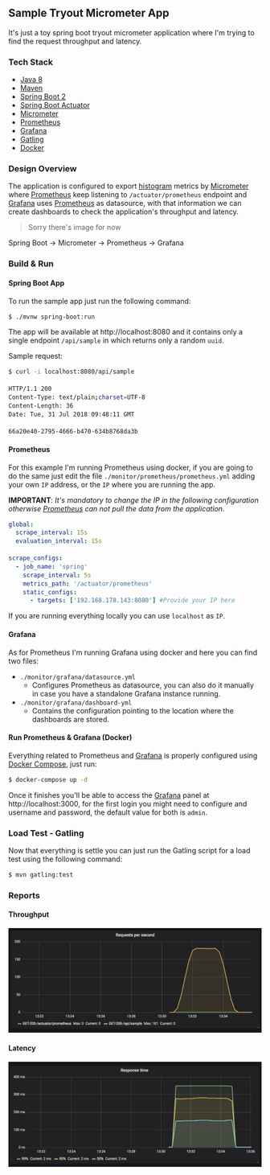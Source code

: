 Sample Tryout Micrometer App
---

It's just a toy spring boot tryout micrometer application where I'm trying to find the request
throughput and latency.

### Tech Stack

  * [Java 8](http://www.oracle.com/technetwork/java/javase/downloads/jdk8-downloads-2133151.html)
  * [Maven](https://maven.apache.org/)
  * [Spring Boot 2](https://spring.io/projects/spring-boot)
  * [Spring Boot Actuator](https://spring.io/projects/spring-boot)
  * [Micrometer](https://micrometer.io/)
  * [Prometheus](https://prometheus.io/)
  * [Grafana](https://grafana.com/)
  * [Gatling](https://gatling.io/)
  * [Docker](http://docker.io/)  

### Design Overview

The application is configured to export [histogram](https://github.com/micrometer-metrics/micrometer-docs/blob/master/src/docs/concepts/histogram-quantiles.adoc) 
metrics by [Micrometer](https://micrometer.io/) where [Prometheus](https://prometheus.io/) keep listening to
`/actuator/prometheus` endpoint and [Grafana](https://grafana.com/) uses [Prometheus](https://prometheus.io/) as datasource, 
with that information we can create dashboards to check the application's throughput and latency.

>Sorry there's image for now

Spring Boot &rarr; Micrometer &rarr; Prometheus &rarr; Grafana


### Build & Run

#### Spring Boot App

To run the sample app just run the following command:

```bash
$ ./mvnw spring-boot:run
```

The app will be available at http://localhost:8080 and it contains only a single endpoint `/api/sample` in which
returns only a random `uuid`.

Sample request:
```bash
$ curl -i localhost:8080/api/sample

HTTP/1.1 200
Content-Type: text/plain;charset=UTF-8
Content-Length: 36
Date: Tue, 31 Jul 2018 09:48:11 GMT

66a20e40-2795-4666-b470-634b8768da3b
```

#### Prometheus

For this example I'm running Prometheus using docker, if you are going to do the same just edit 
the file `./monitor/prometheus/prometheus.yml` adding your own `IP` address, or the `IP` where you are running the
app.

**IMPORTANT**: *It's mandatory to change the IP in the following configuration otherwise [Prometheus](https://prometheus.io/)
 can not pull the data from the application.*

```yaml
global:
  scrape_interval: 15s
  evaluation_interval: 15s

scrape_configs:
  - job_name: 'spring'
    scrape_interval: 5s
    metrics_path: '/actuator/prometheus'
    static_configs:
      - targets: ['192.168.178.143:8080'] #Provide your IP here
```

If you are running everything locally you can use `localhost` as `IP`.

#### Grafana

As for Prometheus I'm running Grafana using docker and here you can find two files:
 
 * `./monitor/grafana/datasource.yml`
   * Configures Prometheus as datasource, you can also do it manually in case you have a 
     standalone Grafana instance running. 
 * `./monitor/grafana/dashboard-yml`
   * Contains the configuration pointing to the location where the dashboards are stored.

#### Run Prometheus & Grafana (Docker)

Everything related to Prometheus and [Grafana](https://grafana.com/) is properly configured using 
[Docker Compose](https://docs.docker.com/compose/), just run:

```bash
$ docker-compose up -d
```

Once it finishes you'll be able to access the [Grafana](https://grafana.com/) panel at http://localhost:3000, 
for the first login you might need to configure and username and password, the default value for both is `admin`.

### Load Test - Gatling 

Now that everything is settle you can just run the Gatling script for a load test using the following command:

```bash
$ mvn gatling:test
```

### Reports

#### Throughput

![Throughput](./assets/throughput.png)

#### Latency

![Latency](./assets/latency.png)